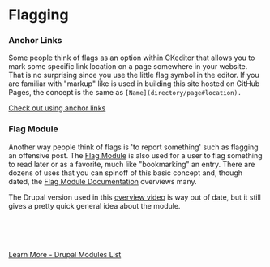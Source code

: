 
# Flagging

### Anchor Links
Some people think of flags as an option within CKeditor that allows you to mark some specific link location on a page somewhere in your website.  That is no surprising since you use the little flag symbol in the editor.  If you are familiar with "markup" like is used in building this site hosted on GitHub Pages, the concept is the same as `` [Name](directory/page#location). ``

[Check out using anchor links](https://www.drupal.org/project/anchor_link)


### Flag Module
Another way people think of flags is 'to report something' such as flagging an offensive post.  The [Flag Module](https://www.drupal.org/project/flag) is also used for a user to flag something to read later or as a favorite, much like "bookmarking" an entry.  There are dozens of uses that you can spinoff of this basic concept and, though dated, the [Flag Module Documentation](https://www.drupal.org/documentation/modules/flag) overviews many.

The Drupal version used in this [overview video](https://www.youtube.com/watch?v=1okegMnDxAE) is way out of date, but it still gives a pretty quick general idea about the module.



<br>
<br>
<br>

[Learn More - Drupal Modules List](../chapters.md#drupal-modules)

